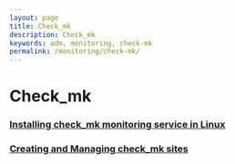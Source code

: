 ```yaml
---
layout: page
title: Check_mk
description: Check_mk
keywords: adm, monitoring, check-mk
permalink: /monitoring/check-mk/
---
```


# Check_mk

### [Installing check_mk monitoring service in Linux](/monitoring/check-mk/setup/)

### [Creating and Managing check_mk sites](/monitoring/check-mk/creating-and-managing-sites/)
